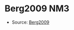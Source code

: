 <a name="material" />

# Berg2009 NM3
<script type="application/ld+json">
  {
    "@context": "https://schema.org/",
    "@type": "ChemicalSubstance",
    "http://purl.org/dc/terms/conformsTo":
      {
        "@type": "CreativeWork",
        "@id": "https://bioschemas.org/profiles/ChemicalSubstance/0.4-RELEASE/"
      },
    "@id": "https://egonw.github.io/nanowiki/nanowiki147.html#material",
    "name": "Berg2009 NM3",
    "sameAs": "http://127.0.0.1/mediawiki/index.php/Special:URIResolver/Berg2009_NM3"
  }
</script>


* Source: [Berg2009](http://127.0.0.1/mediawiki/index.php/Special:URIResolver/Berg2009)
